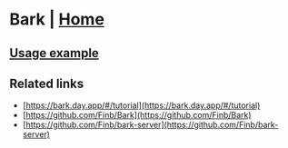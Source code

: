 # Bark | [Home](./../../)

## [Usage example](./../../tests/Bark/ClientTest.php)

## Related links

* [https://bark.day.app/#/tutorial](https://bark.day.app/#/tutorial)
* [https://github.com/Finb/Bark](https://github.com/Finb/Bark)
* [https://github.com/Finb/bark-server](https://github.com/Finb/bark-server)

